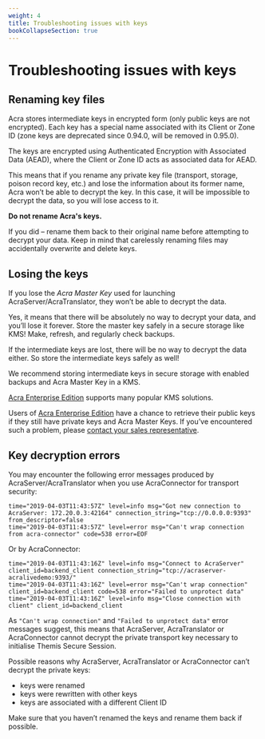 ```yaml
---
weight: 4
title: Troubleshooting issues with keys
bookCollapseSection: true
---
```


# Troubleshooting issues with keys

## Renaming key files

Acra stores intermediate keys in encrypted form (only public keys are not encrypted).
Each key has a special name associated with its Client or Zone ID (zone keys are deprecated since 0.94.0, will be removed in 0.95.0).

The keys are encrypted using Authenticated Encryption with Associated Data (AEAD),
where the Client or Zone ID acts as associated data for AEAD.

This means that if you rename any private key file (transport, storage, poison record key, etc.)
and lose the information about its former name, Acra won’t be able to decrypt the key.
In this case, it will be impossible to decrypt the data, so you will lose access to it.

**Do not rename Acra's keys.**

If you did – rename them back to their original name before attempting to decrypt your data.
Keep in mind that carelessly renaming files may accidentally overwrite and delete keys.

## Losing the keys

If you lose the _Acra Master Key_ used for launching AcraServer/AcraTranslator,
they won’t be able to decrypt the data.

Yes, it means that there will be absolutely no way to decrypt your data, and you’ll lose it forever.
Store the master key safely in a secure storage like KMS!
Make, refresh, and regularly check backups.

If the intermediate keys are lost, there will be no way to decrypt the data either.
So store the intermediate keys safely as well!

We recommend storing intermediate keys in secure storage with enabled backups and Acra Master Key in a KMS.

[Acra Enterprise Edition](/acra/enterprise-edition/) supports many popular KMS solutions.

Users of [Acra Enterprise Edition](/acra/enterprise-edition/) have a chance to retrieve their public keys
if they still have private keys and Acra Master Keys. If you’ve encountered such a problem, please [contact your sales representative](mailto:sales@cossacklabs.com).


## Key decryption errors

You may encounter the following error messages produced by AcraServer/AcraTranslator when you use AcraConnector for transport security:

```
time="2019-04-03T11:43:57Z" level=info msg="Got new connection to AcraServer: 172.20.0.3:42164" connection_string="tcp://0.0.0.0:9393" from_descriptor=false
time="2019-04-03T11:43:57Z" level=error msg="Can't wrap connection from acra-connector" code=538 error=EOF
```

Or by AcraConnector:

```
time="2019-04-03T11:43:16Z" level=info msg="Connect to AcraServer" client_id=backend_client connection_string="tcp://acraserver-acralivedemo:9393/"
time="2019-04-03T11:43:16Z" level=error msg="Can't wrap connection" client_id=backend_client code=538 error="Failed to unprotect data"
time="2019-04-03T11:43:16Z" level=info msg="Close connection with client" client_id=backend_client
```


As `"Can't wrap connection"` and `"Failed to unprotect data"` error messages suggest,
this means that AcraServer, AcraTranslator or AcraConnector cannot decrypt the private transport key
necessary to initialise Themis Secure Session.

Possible reasons why AcraServer, AcraTranslator or AcraConnector can’t decrypt the private keys:

- keys were renamed
- keys were rewritten with other keys
- keys are associated with a different Client ID

Make sure that you haven’t renamed the keys and rename them back if possible.
